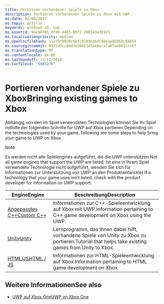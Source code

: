 ```yaml
---
title: Portieren vorhandener Spiele zu Xbox
description: Portieren vorhandener Spiele zu Xbox mit UWP.
ms.date: 02/08/2017
ms.topic: article
keywords: windows 10, uwp
ms.assetid: 9ac96766-df89-4403-89f2-200549436921
ms.localizationpriority: medium
ms.openlocfilehash: 11af5f09d9c66fc9103b36dc80eae8b8bbc88854
ms.sourcegitcommit: 8921a9cc0dd3e5665345ae8eca7ab7aeb83ccc6f
ms.translationtype: MT
ms.contentlocale: de-DE
ms.lasthandoff: 12/11/2018
ms.locfileid: "8883276"
---
```

# <a name="bringing-existing-games-to-xbox"></a><span data-ttu-id="6ea26-104">Portieren vorhandener Spiele zu Xbox</span><span class="sxs-lookup"><span data-stu-id="6ea26-104">Bringing existing games to Xbox</span></span>


<span data-ttu-id="6ea26-105">Abhängig von den im Spiel verwendeten Technologien können Sie Ihr Spiel mithilfe der folgenden Schritte für UWP auf Xbox portieren.</span><span class="sxs-lookup"><span data-stu-id="6ea26-105">Depending on the technologies used by your game, following are some steps to help bring your game to UWP on Xbox.</span></span>

> [!NOTE]
> <span data-ttu-id="6ea26-106">Es werden nicht alle Spielengines aufgeführt, die die UWP unterstützen.</span><span class="sxs-lookup"><span data-stu-id="6ea26-106">Not all game engines that support the UWP are listed.</span></span> <span data-ttu-id="6ea26-107">Ist eine in Ihrem Spiel verwendete Technologie nicht aufgeführt, wenden Sie sich für Informationen zur Unterstützung von UWP an den Produktentwickler.</span><span class="sxs-lookup"><span data-stu-id="6ea26-107">If a technology that your game uses isn't listed, check with the product developer for information on UWP support.</span></span>

| <span data-ttu-id="6ea26-108">Engine</span><span class="sxs-lookup"><span data-stu-id="6ea26-108">Engine</span></span>      | <span data-ttu-id="6ea26-109">Beschreibung</span><span class="sxs-lookup"><span data-stu-id="6ea26-109">Description</span></span> |
|------------|-------------|
|[<span data-ttu-id="6ea26-110">Angepasstes C++</span><span class="sxs-lookup"><span data-stu-id="6ea26-110">Custom C++</span></span>](development-lanes-custom-cpp.md)| <span data-ttu-id="6ea26-111">Informationen zur C++-Spieleentwicklung auf Xbox mit UWP.</span><span class="sxs-lookup"><span data-stu-id="6ea26-111">Information pertaining to C++ game development on Xbox using the UWP.</span></span> |
|[<span data-ttu-id="6ea26-112">Unity</span><span class="sxs-lookup"><span data-stu-id="6ea26-112">Unity</span></span>](development-lanes-unity.md)| <span data-ttu-id="6ea26-113">Lernprogramm, das Ihnen dabei hilft, vorhandene Spiele von Unity zu Xbox zu portieren.</span><span class="sxs-lookup"><span data-stu-id="6ea26-113">Tutorial that helps take existing games from Unity to Xbox.</span></span> |
|[<span data-ttu-id="6ea26-114">HTML/JS</span><span class="sxs-lookup"><span data-stu-id="6ea26-114">HTML / JS</span></span>](development-lanes-html.md)| <span data-ttu-id="6ea26-115">Informationen zur HTML-Spieleentwicklung auf Xbox.</span><span class="sxs-lookup"><span data-stu-id="6ea26-115">Information pertaining to HTML game development on Xbox.</span></span> |

## <a name="see-also"></a><span data-ttu-id="6ea26-116">Weitere Informationen</span><span class="sxs-lookup"><span data-stu-id="6ea26-116">See also</span></span>

- [<span data-ttu-id="6ea26-117">UWP auf Xbox One</span><span class="sxs-lookup"><span data-stu-id="6ea26-117">UWP on Xbox One</span></span>](index.md)
